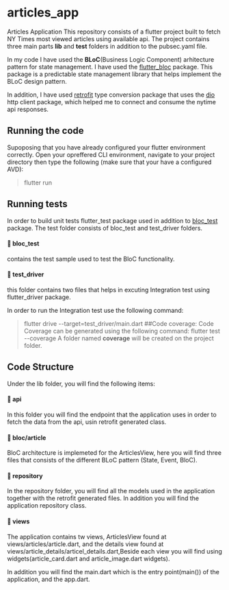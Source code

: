# articles_app  
Articles Application
This repository consists of a flutter project built to fetch NY Times most viewed articles using available api.
The project contains three main parts **lib** and **test** folders in addition to the pubsec.yaml file.
 
In my code I have used the **BLoC**(Business Logic Component) arhitecture pattern for state management. I have used the [flutter_bloc](https://github.com/felangel/bloc/tree/master/packages/flutter_bloc) package. This package is a predictable state management library that helps implement the BLoC design pattern.

In addition, I have used [retrofit](https://pub.dev/packages/retrofit) type conversion package that uses the [dio](https://pub.dev/packages/dio) http client package, which helped me to connect and consume the nytime api responses.

## Running the code
Supoposing that you have already configured your flutter environment correctly. Open your opreffered CLI environment, navigate to your project directory then type the following (make sure that your have a configured AVD): 
> flutter run


## Running tests
In order to build unit tests flutter_test package used in addition to [bloc_test](https://pub.dev/packages/bloc_test) package. The test folder consists of bloc_test and test_driver folders.
#### 📁 bloc_test 
contains the test sample used to test the BloC functionality.
#### 📁 test_driver
this folder contains two files that helps in excuting Integration test using flutter_driver package.

In order to run the Integration test use the following command:
> flutter drive --target=test_driver/main.dart 
##Code coverage:
Code Coverage can be generated using the following command:
> flutter test --coverage
A folder named **coverage** will be created on the project folder.

## Code Structure
Under the lib folder, you will find the following items:
#### 📁 api
In this folder you will find the endpoint that the application uses in order to fetch the data from the api, usin retrofit generated class.
#### 📁 bloc/article
BloC architecture is implemeted for the ArticlesView, here you will find three files that consists of the different BLoC pattern (State, Event, BloC).
#### 📁 repository
In the repository folder, you will find all the models used in the application together with the retrofit generated files. In addition you will find the application repository class.
#### 📁 views
The application contains tw views, ArticlesView found at views/articles/article.dart, and the details view found at views/article_details/articel_details.dart,Beside each view you will find using widgets(article_card.dart and article_image.dart widgets).

In addition you will find the main.dart which is the entry point(main()) of the application, and the app.dart.

